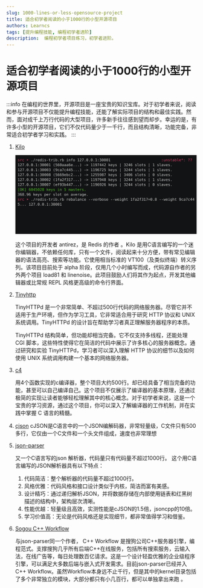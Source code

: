 ```yaml
---
slug: 1000-lines-or-less-opensource-project
title: 适合初学者阅读的小于1000行的小型开源项目
authors: Learncs
tags: [提升编程技能, 编程初学者进阶]
description:  编程初学者项目练习，初学者进阶。
---
```


# 适合初学者阅读的小于1000行的小型开源项目
:::info
在编程的世界里，开源项目是一座宝贵的知识宝库。对于初学者来说，阅读和参与开源项目不仅能提升编程技能，还能了解实际项目的结构和最佳实践。然而，面对成千上万行代码的大型项目，许多新手往往感到望而却步。幸运的是，有许多小型的开源项目，它们不仅代码量少于一千行，而且结构清晰，功能完备，非常适合初学者学习和实践。
:::

<!-- truncate -->

1. [Kilo](https://github.com/antirez/kilo)

    ![](/img/blog/kilo.svg)

    这个项目的开发者 antirez，是 Redis 的作者 。Kilo 是用C语言编写的一个迷你编辑器，不依赖任何库，只有一个文件，阅读起来十分方便，带有常见编辑器的语法高亮、搜索等功能。它使用相当标准的 VT100（及类似终端）转义序列。该项目目前处于 alpha 阶段，仅用几个小时编写而成，代码源自作者的另外两个项目 load81 和 linenoise。此项目鼓励人们将其作为起点，开发其他编辑器或比常规 REPL 风格更高级的命令行界面。
    
3. [Tinyhttp](https://github.com/EZLippi/Tinyhttpd)
   
   TinyHTTPd 是一个非常简单、不超过500行代码的网络服务器。尽管它并不适用于生产环境，但作为学习工具，它非常适合用于研究 HTTP 协议和 UNIX 系统调用。TinyHTTPd 的设计旨在帮助学习者真正理解服务器程序的本质。
   
   TinyHTTPd 结构简单，但功能却相当完备。它不仅支持多线程，还能处理 CGI 脚本，这些特性使得它在简洁的代码中展示了许多核心的服务器概念。通过研究和实验 TinyHTTPd，学习者可以深入理解 HTTP 协议的细节以及如何使用 UNIX 系统调用构建一个基本的网络服务器。
   
4. [c4](https://github.com/rswier/c4)

   用4个函数实现的c编译器，整个项目大约500行。却已经具备了相当完备的功能，甚至可以自己编译自己。这个项目不仅展示了编译器的基本原理，还通过极简的实现让读者能够轻松理解其中的核心概念。对于初学者来说，这是一个宝贵的学习资源，通过这个项目，你可以深入了解编译器的工作机制，并在实践中掌握 C 语言的精髓。

5. [cjson](https://sourceforge.net/p/cjson/code/HEAD/tree/)
   cJSON是C语言中的一个JSON编解码器，非常轻量级，C文件只有500多行，它仅由一个C文件和一个头文件组成，速度也非常理想

6. [json-parser](https://github.com/Barenboim/json-parser)


    又一个C语言写的json 解析器，代码量只有代码量不超过1000行。
    这个用C语言编写的JSON解析器具有以下特点：
    1. 代码简洁：整个解析器的代码量不超过1000行。
    2. 风格优雅：代码风格和接口设计类似于内核，简洁而富有美感。
    3. 设计精巧：通过递归解析JSON，并将数据存储在内部使用链表和红黑树描述的结构中，架构层次清晰。
    4. 性能优越：轻量级且高效，实测性能是cJSON的1.5倍，jsoncpp的10倍。
    5. 学习价值高：无论是代码风格还是实现细节，都非常值得学习和借鉴。

7. [Sogou C++ Workflow](https://github.com/sogou/workflow)

   与json-parser同一个作者， C++ Workflow 是搜狗公司C++服务器引擎，编程范式。支撑搜狗几乎所有后端C++在线服务，包括所有搜索服务，云输入法，在线广告等，每日处理数百亿请求。这是一个设计轻盈优雅的企业级程序引擎，可以满足大多数后端与嵌入式开发需求。目前json-parser已经并入 C++ Workflow。虽然Workflow本身远不止千行，但是其中的kernel目录包括了多个非常独立的模块，大部分都只有小几百行，都可以单独拿出来跑 。